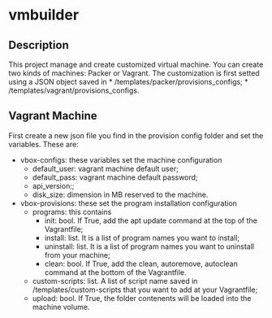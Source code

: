 # vmbuilder

## Description

This project manage and create customized virtual machine.
You can create two kinds of machines: Packer or Vagrant.
The customization is first setted using a JSON object saved in
    * /templates/packer/provisions_configs;
    * /templates/vagrant/provisions_configs.

## Vagrant Machine

First create a new json file you find in the provision
config folder and set the variables. These are:
 * vbox-configs: these variables set the machine configuration
     * default_user: vagrant machine default user;
     * default_pass: vagrant machine default password;
     * api_version:;
     * disk_size: dimension in MB reserved to the machine.
 * vbox-provisions: these set the program installation configuration
     * programs: this contains
         * init: bool. If True, add the apt update command at the top of the Vagrantfile;
         * install: list. It is a list of program names you want to install;
         * uninstall: list. It is a list of program names you want to uninstall from your machine;
         * clean: bool. If True, add the clean, autoremove, autoclean command at the bottom of the Vagrantfile.
     * custom-scripts: list. A list of script name saved in /templates/custom-scripts that you want to add at your Vagrantfile;
     * upload: bool. If True, the folder contenents will be loaded into the machine volume.
